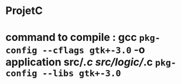 # ProjetC

# command to compile : gcc `pkg-config --cflags gtk+-3.0` -o application src/*.c src/logic/*.c `pkg-config --libs gtk+-3.0`
